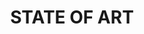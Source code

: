 ---
layout: projects
data_category: django
img_path: ../images/soacet.png
title: STATE OF ART
github_link: https://github.com/rawho/soacet
website_link: https://soacet.in
---